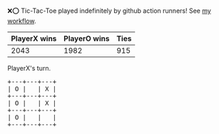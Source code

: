:x::o: Tic-Tac-Toe played indefinitely by github action runners! See [my workflow](.github/workflows/play.yaml).

|PlayerX wins|PlayerO wins|Ties|
|-|-|-|
|2043|1982|915|

PlayerX's turn.

<pre>
+---+---+---+
| O |   | X |
+---+---+---+
| O |   | X |
+---+---+---+
| O |   |   |
+---+---+---+
</pre>